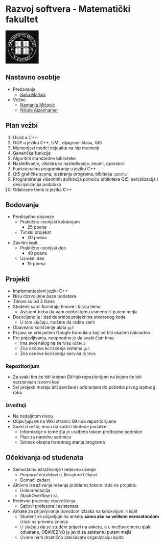 # Razvoj softvera - Matematički fakultet

<img alt="matf-grb" src="./matf-grb.png">

## Nastavno osoblje
- Predavanja
    - [Saša Malkov](http://poincare.matf.bg.ac.rs/~smalkov/)
- Vežbe
    - [Nemanja Mićović](http://poincare.matf.bg.ac.rs/~nemanja_micovic)
    - [Nikola Ajzenhamer](http://poincare.matf.bg.ac.rs/~nikola_ajzenhamer/)

## Plan vežbi
1. Uvod u C++
1. OOP u jeziku C++, UML dijagrami klasa, Qt5
1. Memorijski model objeakta na hip memoriji
1. Generičke funkcije
1. Algoritmi standardne biblioteke
1. Nasleđivanje, višestruko nasleđivanje, enumi, operatori
1. Funkcionalno programiranje u jeziku C++
1. Qt5 grafička scena, testiranje programa, bibliteka `catch2`
1. Programiranje višenitnih aplikacija pomoću biblioteke Qt5, serijalizacija i desirijalizacija podataka
1. Odabrane teme iz jezika C++

## Bodovanje
- Predispitne obaveze
    - Praktično-teorijski kolokvijum
        - 25 poena
    - Timski projekat
        - 20 poena
- Završni ispit
    - Praktično-teorijski deo
        - 40 poena
    - Usmeni deo
        - 15 poena

## Projekti
- Implementacioni jezik: C++
- Nisu dozvoljene baze podataka
- Timovi su od 3 člana
- Studenti sami formiraju timove i biraju temu
    - Asistent treba da vam odobri temu usmeno ili putem mejla
- Dozvoljeno je i dati doprinos projektima otvorenog koda
    - U tom slučaju, možete da radite sami
- Obavezno korišćenje alata `git`
- Prijava se vrši putem Google formulara koji će biti okačen naknadno
- Pre prijavljivanja, neophodno je da svaki član tima:
    - Ima svoj nalog na servisu `GitHub`
    - Zna osnove korišćenja sistema `git`
    - Zna osnove korišćenja servisa `GitHub`
### Repozitorijum
- Za svaki tim će biti kreiran GitHub repozitorijum na kojem će biti verzionisan izvorni kod
- Svi projekti moraju biti završeni i odbranjeni do početka prvog ispitnog roka

### Izveštaji
- Na nedeljnom nivou
- Objavljuju se na Wiki stranici GitHub repozitorijuma
- Svaki izveštaj mora da sadrži sledeće podatke:
    - Informacije o tome šta je urađeno tokom prethodne sedmice
    - Plan za narednu sedmicu
    - Snimak ekrana trenutnog stanja programa

## Očekivanja od studenata
- Samostalno istraživanje i redovno učenje
    - Preporučeni delovi iz literature i članci
    - Domaći zadaci
- Aktivno istraživanje rešenja problema tokom rada na projektu
    - Dokumentacija
    - StackOverflow i sl.
- Redovno praćenje obaveštenja
    - Sajtovi profesora i asistenata
- Ankete za prijavljivanje povodom izlaska na kolokvijum ili ispit
    - Student se prijavljuje na anketu **samo ako sa velikom verovatnoćom** izlazi na proveru znanja
    - U slučaju da se student prijavi na anketu, a u međuvremenu ipak odustane, OBAVEZNO je javiti se asistentu putem mejla
    - Ovime nam drastično olakšavate organizaciju ispita

